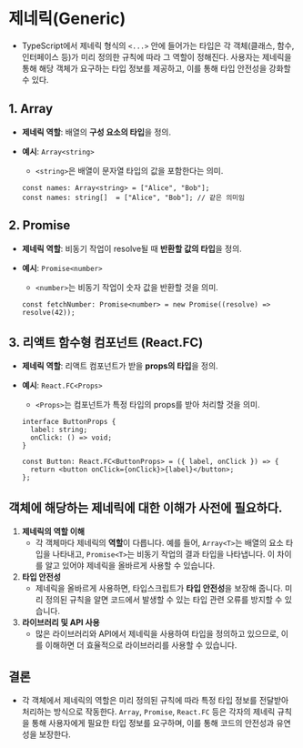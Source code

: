 # 제네릭(Generic)

- TypeScript에서 제네릭 형식의 `<...>` 안에 들어가는 타입은 각 객체(클래스, 함수, 인터페이스 등)가 미리 정의한 규칙에 따라 그 역할이 정해진다. 사용자는 제네릭을 통해 해당 객체가 요구하는 타입 정보를 제공하고, 이를 통해 타입 안전성을 강화할 수 있다.

## 1. Array

- **제네릭 역할**: 배열의 **구성 요소의 타입**을 정의.
- **예시**: `Array<string>`
    - `<string>`은 배열이 문자열 타입의 값을 포함한다는 의미.

    ```tsx
    const names: Array<string> = ["Alice", "Bob"];
    const names: string[]  = ["Alice", "Bob"]; // 같은 의미임
    ```
    

## 2. Promise

- **제네릭 역할**: 비동기 작업이 resolve될 때 **반환할 값의 타입**을 정의.
- **예시**: `Promise<number>`
    - `<number>`는 비동기 작업이 숫자 값을 반환할 것을 의미.

    ```tsx
    const fetchNumber: Promise<number> = new Promise((resolve) => resolve(42));
    ```


## 3. 리액트 함수형 컴포넌트 (React.FC)

- **제네릭 역할**: 리액트 컴포넌트가 받을 **props의 타입**을 정의.
- **예시**: `React.FC<Props>`
    - `<Props>`는 컴포넌트가 특정 타입의 props를 받아 처리할 것을 의미.

    ```tsx
    interface ButtonProps {
      label: string;
      onClick: () => void;
    }
    
    const Button: React.FC<ButtonProps> = ({ label, onClick }) => {
      return <button onClick={onClick}>{label}</button>;
    };
    
    ```

## 객체에 해당하는 제네릭에 대한 이해가 사전에 필요하다.

1. **제네릭의 역할 이해**
    - 각 객체마다 제네릭의 **역할**이 다릅니다. 예를 들어, `Array<T>`는 배열의 요소 타입을 나타내고, `Promise<T>`는 비동기 작업의 결과 타입을 나타냅니다. 이 차이를 알고 있어야 제네릭을 올바르게 사용할 수 있습니다.
2. **타입 안전성**
    - 제네릭을 올바르게 사용하면, 타입스크립트가 **타입 안전성**을 보장해 줍니다. 미리 정의된 규칙을 알면 코드에서 발생할 수 있는 타입 관련 오류를 방지할 수 있습니다.
3. **라이브러리 및 API 사용**
    - 많은 라이브러리와 API에서 제네릭을 사용하여 타입을 정의하고 있으므로, 이를 이해하면 더 효율적으로 라이브러리를 사용할 수 있습니다.

## 결론

- 각 객체에서 제네릭의 역할은 미리 정의된 규칙에 따라 특정 타입 정보를 전달받아 처리하는 방식으로 작동한다. `Array`, `Promise`, `React.FC` 등은 각자의 제네릭 규칙을 통해 사용자에게 필요한 타입 정보를 요구하며, 이를 통해 코드의 안전성과 유연성을 보장한다.
